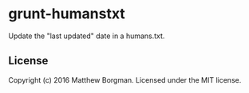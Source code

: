 grunt-humanstxt
===============

Update the "last updated" date in a humans.txt.

License
-------
Copyright (c) 2016 Matthew Borgman. Licensed under the MIT license.